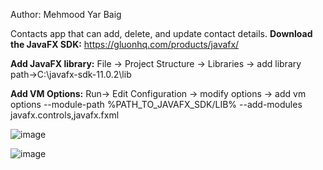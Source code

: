 Author: Mehmood Yar Baig

Contacts app that can add, delete, and update contact details.
**Download the JavaFX SDK:**
https://gluonhq.com/products/javafx/

**Add JavaFX library:**
File -> Project Structure -> Libraries -> add library
path->C:\javafx-sdk-11.0.2\lib 

**Add VM Options:**
Run-> Edit Configuration -> modify options -> add vm options
--module-path %PATH_TO_JAVAFX_SDK/LIB% --add-modules javafx.controls,javafx.fxml

![image](https://user-images.githubusercontent.com/48985550/119375221-62b83b00-bcdc-11eb-8a28-fdb0d0f02cf6.png)

![image](https://user-images.githubusercontent.com/48985550/119375318-7c598280-bcdc-11eb-99af-93f1f39b67d5.png)



